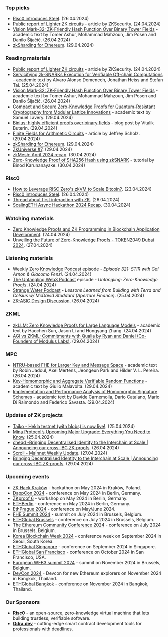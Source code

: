 ### Top picks
* [Risc0 introduces Steel](https://twitter.com/RiscZero/status/1783874642047832456). (26.04.2024)
* [Public report of Lighter ZK circuits](https://www.zksecurity.xyz/blog/posts/lighter-xyz/) - article by ZKSecurity. (24.04.2024)
* [Vision Mark-32: ZK-Friendly Hash Function Over Binary Tower Fields](https://eprint.iacr.org/2024/633.pdf) - academic text by Tomer Ashur, Mohammad Mahzoun, Jim Posen and Danilo Šijačić. (26.04.2024)
* [zkSharding for Ethereum](https://nil.foundation/blog/post/nil_zkSharding). (29.04.2024)

### Reading materials 
* [Public report of Lighter ZK circuits](https://www.zksecurity.xyz/blog/posts/lighter-xyz/) - article by ZKSecurity. (24.04.2024)
* [Servicifying zk-SNARKs Execution for Verifiable Off-chain Computations](https://arxiv.org/abs/2404.16915) - academic text by Alvaro Alonso Domenech, Jonathan Heiss and Stefan Tai. (25.04.2024)
* [Vision Mark-32: ZK-Friendly Hash Function Over Binary Tower Fields](https://eprint.iacr.org/2024/633.pdf) - academic text by Tomer Ashur, Mohammad Mahzoun, Jim Posen and Danilo Šijačić. (26.04.2024)
* [Compact and Secure Zero-Knowledge Proofs for Quantum-Resistant Cryptography from Modular Lattice Innovations](https://eprint.iacr.org/2024/652.pdf) - academic text by Samuel Lavery. (29.04.2024)
* [Binius: highly efficient proofs over binary fields](https://vitalik.eth.limo/general/2024/04/29/binius.html) - blog post by Vitalik Buterin. (29.04.2024)
* [Finite Fields for Arithmetic Circuits](https://www.rareskills.io/post/finite-fields) - article by Jeffrey Scholz. (29.04.2024)
* [zkSharding for Ethereum](https://nil.foundation/blog/post/nil_zkSharding). (29.04.2024)
* [ZkUniverse #7](https://medium.com/@ZkCampus/zkuniverse-7-067ca6a59e1d). (29.04.2024)
* [zkMesh: April 2024 recap](https://zkmesh.substack.com/p/zkmesh-apr-2024-recap). (30.04.2024)
* [Zero-Knowledge Proof of SHA256 Hash using zkSNARK](https://binodmx.medium.com/zero-knowledge-proof-of-sha256-hash-using-zksnark-a0638de742f2) - tutorial by Binod Karunanayake. (30.04.2024)

### Risc0
* [How to Leverage RISC Zero's zkVM to Scale Bitcoin?](https://twitter.com/RiscZero/status/1782823656525017559). (23.04.2024)
* [Risc0 introduces Steel](https://twitter.com/RiscZero/status/1783874642047832456). (26.04.2024)
* [Thread about first interaction with ZK](https://x.com/bruestlejeremy/status/1783847499427729618?s=46&t=QUVg63QPIRd7v3vG9Lpz4w). (26.04.2024)
* [ScalingETH Async Hackathon 2024 Recap](https://www.risczero.com/blog/scalingeth-virtual-hackathon-winners). (30.04.2024)

### Watching materials
* [Zero Knowledge Proofs and ZK Programming in Blockchain Application Development](https://www.youtube.com/watch?v=W9iZMLObtUk). (24.04.2024)
* [Unveiling the Future of Zero-Knowledge Proofs - TOKEN2049 Dubai 2024](https://www.youtube.com/watch?v=AZGVbg7NPgM). (27.04.2024)

### Listening materials
* Weekly [Zero Knowledge Podcast](https://zeroknowledge.fm/321-2/) episode - *Episode 321: STIR with Gal Arnon & Giacomo Fenzi*. (24.04.2024) 
* [The Untangling Web3 Podcast](https://www.youtube.com/watch?v=4yCru-Xe-p0) episode - *Untangling: Zero-Knowledge Proofs*. (24.04.2024)
* [Strange Water Podcast](https://www.youtube.com/watch?v=IpUedZD0m3g) - *Lessons Learned from Building with Terra and Celsius w/ McDavid Stoddard (Aperture Finance)*. (25.04.2024)
* [ZK-ASIC Design Discussion](https://twitter.com/cysic_xyz/status/1783887043728138594). (26.04.2024)

### ZKML
* [zkLLM: Zero Knowledge Proofs for Large Language Models](https://arxiv.org/pdf/2404.16109) - academic text by Haochen Sun, Jason Li and Hongyang Zhang. (24.04.2024)
* [AGI vs ZKML: Commitments with Qualia by Ryan and Daniel (Co-Founders of Modulus Labs)](https://www.youtube.com/watch?v=c_WXIZj5O9k). (29.04.2024)

### MPC
* [NTRU-based FHE for Larger Key and Message Space](https://eprint.iacr.org/2024/634.pdf) - academic text by Robin Jadoul, Axel Mertens, Jeongeun Park and Hilder V. L. Pereira. (26.04.2024)
* [Key-Homomorphic and Aggregate Verifiable Random Functions](https://eprint.iacr.org/2024/643.pdf) - academic text by Giulio Malavolta. (29.04.2024)
* [Implementation and Performance Analysis of Homomorphic Signature Schemes](https://eprint.iacr.org/2024/655.pdf) - academic text by Davide Carnemolla, Dario Catalano, Mario Di Raimondo and Federico Savasta. (29.04.2024)

### Updates of ZK projects
* [Taiko - Hekla testnet (with blobs) is now live!](https://taiko.mirror.xyz/gP4QwZLYJyxWnT_JNfZ8fCQ13ZT8pcS609xyeivyIgw). (25.04.2024)
* [Mina Protocol’s Upcoming Major Upgrade: Everything You Need to Know](https://minaprotocol.com/blog/mina-protocols-upcoming-major-upgrade-everything-you-need-to-know). (25.04.2024)
* [cheqd -Bringing Decentralised Identity to the Interchain at Scale | Announcing our cross-IBC ZK-proofs](https://blog.cheqd.io/bringing-decentralised-identity-to-the-interchain-at-scale-announcing-our-cross-ibc-zk-proofs-deeb927ebc8f). (26.04.2024)
* [Scroll - Mainnet Weekly Update](https://twitter.com/Scroll_ZKP/status/1784074922421256309). (27.04.2024)
* [Bringing Decentralised Identity to the Interchain at Scale | Announcing our cross-IBC ZK-proofs](https://www.blog.eigenlayer.xyz/eigen/). (29.04.2024)

### Upcoming events
* [ZK Hack Kraków](https://www.zkkrakow.com/) - hackathon on May 2024 in Kraków, Poland.
* [DappCon 2024](https://www.dappcon.io/) - conference on May 2024 in Berlin, Germany. 
* [ZKproof 6](https://zkproof.org/events/zkproof-6-berlin/) - workshop on May 2024 in Berlin, Germany. 
* [ETHBerlin](https://ethberlin.org/) - conference on May 2024 in Berlin, Germany.
* [EthPrague 2024](https://ethprague.com/) - conference on May/June 2024.
* [FHE Summit 2024](https://twitter.com/FHEOnchain/status/1777666116455911823/photo/1/) - summit on July 2024 in Brussels, Belgium. 
* [ETHGlobal Brussels](https://ethglobal.com/events/brussels) - conference on July 2024 in Brussels, Belgium. 
* [The Ethereum Community Conference 2024](https://ethcc.io/) - conference on July 2024 in Brussels, Belgium. 
* [Korea Blockchain Week 2024](https://koreablockchainweek.com/) - conference week on September 2024 in Seoul, South Korea.
* [ETHGlobal Singapore](https://ethglobal.com/events/singapore2024) - conference on September 2024 in Singapore.
* [ETHGlobal San Francisco](https://ethglobal.com/events/sanfrancisco2024) - conference on October 2024 in San Francisco, USA.
* [European WEB3 summit 2024](https://www.web3eurosummit.eu/) - summit on November 2024 in Brussels, Belgium.
* [DevCon 2024](https://devcon.org/) - Devcon for new Ethereum explorers on November 2024 in Bangkok, Thailand.
* [ETHGlobal Bangkok](https://ethglobal.com/events/bangkok) - conference on November 2024 in Bangkok, Thailand. 

### Our Sponsors
* **[Risc0](https://www.risczero.com/)** - an open-source, zero-knowledge virtual machine that lets building trustless, verifiable software.
* **[Odra.dev](https://odra.dev)** - cutting-edge smart contract development tools for professionals with deadlines.
